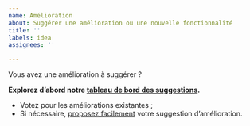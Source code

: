 ```yaml
---
name: Amélioration
about: Suggérer une amélioration ou une nouvelle fonctionnalité
title: ''
labels: idea
assignees: ''

---
```


Vous avez une amélioration à suggérer ?

**Explorez d’abord notre [tableau de bord des suggestions](https://demarches-simplifiees.featureupvote.com/).**

- Votez pour les améliorations existantes ;
- Si nécessaire, [proposez facilement](https://demarches-simplifiees.featureupvote.com/) votre suggestion d’amélioration.
